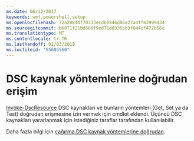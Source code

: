 ```yaml
---
ms.date: 06/12/2017
keywords: wmf,powershell,setup
ms.openlocfilehash: 72a28844f70333ecdb0846d86e27a4ff63999d34
ms.sourcegitcommit: b6871f21bd666f9cd71dd336bb3f844cf472b56c
ms.translationtype: MT
ms.contentlocale: tr-TR
ms.lasthandoff: 02/03/2019
ms.locfileid: "55685560"
---
```

# <a name="direct-access-to-dsc-resource-methods"></a>DSC kaynak yöntemlerine doğrudan erişim


[Invoke-DscResource](https://technet.microsoft.com/library/mt517869.aspx) DSC kaynakları ve bunların yöntemleri (Get, Set ya da Test) doğrudan erişmesine izin vermek için cmdlet eklendi. Üçüncü DSC kaynakları yararlanmak için istediğiniz taraflar tarafından kullanılabilir.

Daha fazla bilgi için [çağırma DSC kaynak yöntemlerine doğrudan](https://msdn.microsoft.com/powershell/dsc/directcallresource).
